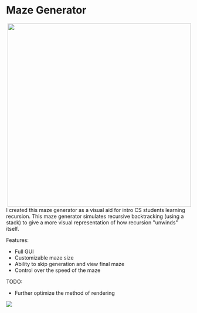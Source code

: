 # Maze Generator

<img src="https://user-images.githubusercontent.com/33639246/111559426-bbec7700-874d-11eb-8954-24886dc54880.JPG" align="right" height="500px">

I created this maze generator as a visual aid for intro CS students learning recursion. 
This maze generator simulates recursive backtracking (using a stack) to give a more visual 
representation of how recursion "unwinds" itself.




  Features:
  - Full GUI
  - Customizable maze size
  - Ability to skip generation and view final maze
  - Control over the speed of the maze

TODO:
  - Further optimize the method of rendering


<img src="https://user-images.githubusercontent.com/33639246/111560518-e17a8000-874f-11eb-96b1-5c9d20eeb9e0.JPG" align="center">
